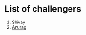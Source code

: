# List of challengers
1. [Shivay](https://github.com/shivaylamba)
1. [Anurag](https://github.com/anurag-327)